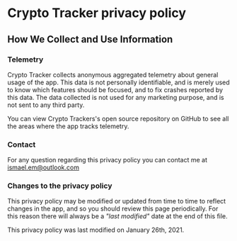 # Crypto Tracker privacy policy

## How We Collect and Use Information

### Telemetry
Crypto Tracker collects anonymous aggregated telemetry about general usage of the app. This data is not personally identifiable, and is merely used to know which features should be focused, and to fix crashes reported by this data. The data collected is not used for any marketing purpose, and is not sent to any third party.

You can view Crypto Trackers's open source repository on GitHub to see all the areas where the app tracks telemetry.

### Contact
For any question regarding this privacy policy you can contact me at ismael.em@outlook.com

### Changes to the privacy policy
This privacy policy may be modified or updated from time to time to reflect changes in the app, and so you should review this page periodically. For this reason there will always be a *"last modified"* date at the end of this file. 

This privacy policy was last modified on January 26th, 2021.